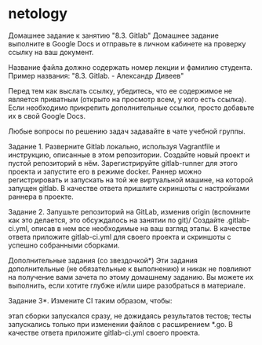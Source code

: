 # netology
Домашнее задание к занятию "8.3. Gitlab"
Домашнее задание выполните в Google Docs и отправьте в личном кабинете на проверку ссылку на ваш документ.

Название файла должно содержать номер лекции и фамилию студента. Пример названия: "8.3. Gitlab. - Александр Дивеев"

Перед тем как выслать ссылку, убедитесь, что ее содержимое не является приватным (открыто на просмотр всем, у кого есть ссылка). Если необходимо прикрепить дополнительные ссылки, просто добавьте их в свой Google Docs.

Любые вопросы по решению задач задавайте в чате учебной группы.

Задание 1.
Разверните Gitlab локально, используя Vagrantfile и инструкцию, описанные в этом репозитории.
Создайте новый проект и пустой репозиторий в нём.
Зарегистрируйте gitlab-runner для этого проекта и запустите его в режиме docker. Раннер можно регистрировать и запускать на той же виртуальной машине, на которой запущен gitlab.
В качестве ответа пришлите скриншоты с настройками раннера в проекте.

Задание 2.
Запушьте репозиторий на GitLab, изменив origin (вспомните как это делается, это обсуждалось на занятии по git)/
Создайте .gitlab-ci.yml, описав в нем все необходимые на ваш взгляд этапы.
В качестве ответа приложите gitlab-ci.yml для своего проекта и скриншоты с успешно собранными сборками.

Дополнительные задания (со звездочкой*)
Эти задания дополнительные (не обязательные к выполнению) и никак не повлияют на получение вами зачета по этому домашнему заданию. Вы можете их выполнить, если хотите глубже и/или шире разобраться в материале.

Задание 3*.
Измените CI таким образом, чтобы:

этап сборки запускался сразу, не дожидаясь результатов тестов;
тесты запускались только при изменении файлов с расширением *.go.
В качестве ответа приложите gitlab-ci.yml своего проекта.
